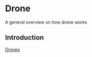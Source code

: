 # Drone
A general overview on how drone works

## Introduction



[Drones](https://github.com/Aeroclub-IITM/Drone/wiki/Introduction-to-Drones)
